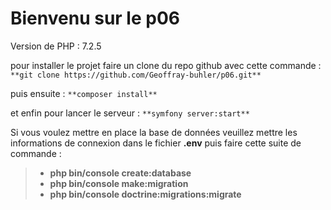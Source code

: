 # Bienvenu sur le p06 

Version de PHP : 7.2.5

pour installer le projet faire un clone du repo github avec cette commande : `**git clone https://github.com/Geoffray-buhler/p06.git**`

puis ensuite : `**composer install**`

et enfin pour lancer le serveur : `**symfony server:start**`

Si vous voulez mettre en place la base de données veuillez mettre les informations de connexion dans le fichier **.env** puis faire cette suite de commande :

> - **php bin/console create:database**
> - **php bin/console make:migration**
> - **php bin/console doctrine:migrations:migrate**
